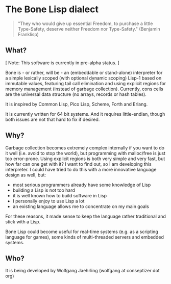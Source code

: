 The Bone Lisp dialect
=====================

> "They who would give up essential Freedom,
> to purchase a little Type-Safety,
> deserve neither Freedom nor Type-Safety."
> (Benjamin Franklisp)

What?
-----

[ Note: This software is currently in pre-alpha status. ]

Bone is - or rather, will be - an (embeddable or stand-alone)
interpreter for a simple lexically scoped (with optional dynamic
scoping) Lisp-1 based on immutable values, featuring tail call
elimination and using explicit regions for memory management (instead
of garbage collection).  Currently, cons cells are the universal data
structure (no arrays, records or hash tables).

It is inspired by Common Lisp, Pico Lisp, Scheme, Forth and Erlang.

It is currently written for 64 bit systems.  And it requires
little-endian, though both issues are not that hard to fix if desired.

Why?
----

Garbage collection becomes extremely complex internally if you want to
do it well (i.e. avoid to stop the world), but programming with
malloc/free is just too error-prone.  Using explicit regions is both
very simple and very fast, but how far can one get with it?  I want to
find out, so I am developing this interpreter.  I could have tried to
do this with a more innovative language design as well, but:

* most serious programmers already have some knowledge of Lisp
* building a Lisp is not too hard
* it is well known how to build software in Lisp
* I personally enjoy to use Lisp a lot
* an existing language allows me to concentrate on my main goals

For these reasons, it made sense to keep the language rather
traditional and stick with a Lisp.

Bone Lisp could become useful for real-time systems (e.g. as a
scripting language for games), some kinds of multi-threaded servers
and embedded systems.

Who?
----

It is being developed by
Wolfgang Jaehrling (wolfgang at conseptizer dot org)
